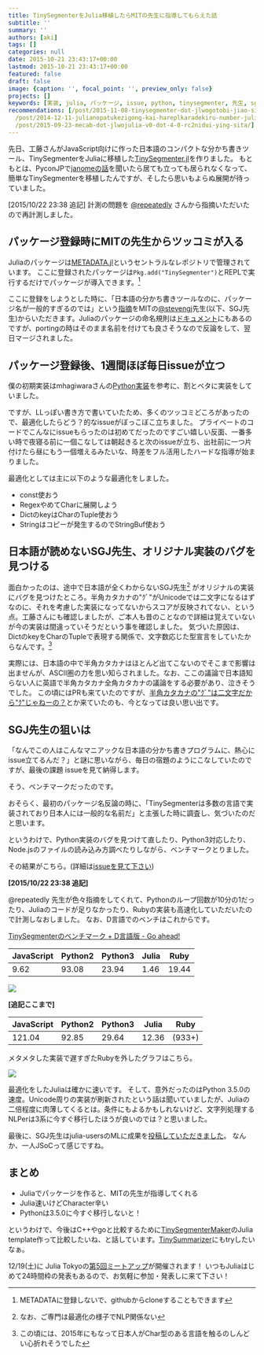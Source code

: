 ```yaml
---
title: TinySegmenterをJulia移植したらMITの先生に指導してもらえた話
subtitle: ''
summary: ''
authors: [aki]
tags: []
categories: null
date: 2015-10-21 23:43:17+00:00
lastmod: 2015-10-21 23:43:17+00:00
featured: false
draft: false
image: {caption: '', focal_point: '', preview_only: false}
projects: []
keywords: [実装, julia, パッケージ, issue, python, tinysegmenter, 先生, sgj, 日本語, 最適化]
recommendations: [/post/2015-11-08-tinysegmenter-dot-jlwogotobi-jiao-sitefu-ketatosi-tutararuo-zhe-gazui-shi-hua-sitekureta/,
  /post/2014-12-11-julianopatukezigong-kai-hareplkaradekiru-number-juliaac-number-julialang/,
  /post/2015-09-23-mecab-dot-jlwojulia-v0-dot-4-0-rc2nidui-ying-sita/]
---
```

先日、工藤さんがJavaScript向けに作った日本語のコンパクトな分かち書きツール、TinySegmenterをJuliaに移植した[TinySegmenter.jl](https://github.com/chezou/TinySegmenter.jl)を作りました。 もともとは、PyconJPで[janomeの話](http://mocobeta-backup.tumblr.com/post/131025586072/pyconjp-janome)を聞いたら居ても立っても居られなくなって、簡単なTinySegmenterを移植したんですが、そしたら思いもよらぬ展開が待っていました。

[2015/10/22 23:38 追記] 計測の問題を [@repeatedly](https://twitter.com/repeatedly) さんから指摘いただいたので再計測しました。

## パッケージ登録時にMITの先生からツッコミが入る

Juliaのパッケージは[METADATA.jl](https://github.com/JuliaLang/METADATA.jl)というセントラルなレポジトリで管理されています。 ここに登録されたパッケージは`Pkg.add("TinySegmenter")`とREPLで実行するだけでパッケージが導入できます。[^1] 

ここに登録をしようとした時に、「日本語の分かち書きツールなのに、パッケージ名が一般的すぎるのでは」という[指摘](https://github.com/JuliaLang/METADATA.jl/pull/3718#issuecomment-147277044)をMITの[@stevengj](https://github.com/stevengj/)先生(以下、SGJ先生)からいただきます。Juliaのパッケージの命名規則は[ドキュメント](http://docs.julialang.org/en/latest/manual/packages/#guidelines-for-naming-a-package)にもあるのですが、portingの時はそのまま名前を付けても良さそうなので反論をして、翌日マージされました。

## パッケージ登録後、1週間ほぼ毎日issueが立つ

僕の初期実装はmhagiwaraさんの[Python実装](https://github.com/mhagiwara/nltk/blob/master/jpbook/tinysegmenter.py)を参考に、割とベタに実装をしていました。

ですが、LLっぽい書き方で書いていたため、多くのツッコミどころがあったので、最適化したらどう？的なissueがぼっこぼこ立ちました。 プライベートのコードでこんなにissueもらったのは初めてだったのですごい嬉しい反面、一番多い時で夜寝る前に一個こなしては朝起きると次のissueが立ち、出社前に一つ片付けたら昼にもう一個増えるみたいな、時差をフル活用したハードな指導が始まりました。

最適化としては主に以下のような最適化をしました。

- const使おう
- RegexやめてCharに展開しよう
- DictのkeyはCharのTuple使おう
- Stringはコピーが発生するのでStringBuf使おう

## 日本語が読めないSGJ先生、オリジナル実装のバグを見つける

面白かったのは、途中で日本語が全くわからないSGJ先生[^2] がオリジナルの実装にバグを見つけたところ。半角カタカナの"ｸﾞ"がUnicodeでは二文字になるはずなのに、それを考慮した実装になってないからスコアが反映されてない、という点。工藤さんにも確認しましたが、ご本人も昔のことなので詳細は覚えていないが今の実装は間違っていそうだという事を確認しました。 気づいた原因は、DictのkeyをCharのTupleで表現する関係で、文字数応じた型宣言をしていたからなんです。[^3] 

実際には、日本語の中で半角カタカナはほとんど出てこないのでそこまで影響は出ませんが、ASCII圏の力を思い知らされました。なお、ここの議論で日本語知らない人に英語で半角カタカナ全角カタカナの議論をする必要があり、泣きそうでした。 この頃にはPRも来ていたのですが、[半角カタカナの"ｸﾞ"は二文字だから"ｸ"じゃねーの？](https://github.com/chezou/TinySegmenter.jl/pull/6#issuecomment-148142520)とか来ていたのも、今となっては良い思い出です。

## SGJ先生の狙いは

「なんでこの人はこんなマニアックな日本語の分かち書きプログラムに、熱心にissue立てるんだ？」と謎に思いながら、毎日の宿題のようにこなしていたのですが、最後の課題 issueを見て納得します。

そう、ベンチマークだったのです。

おそらく、最初のパッケージ名反論の時に、「TinySegmenterは多数の言語で実装されており日本人には一般的な名前だ」と主張した時に調査し、気づいたのだと思います。

というわけで、Python実装のバグを見つけて直したり、Python3対応したり、Node.jsのファイルの読み込み方調べたりしながら、ベンチマークとりました。

その結果がこちら。(詳細は[issueを見て下さい](https://github.com/chezou/TinySegmenter.jl/issues/8#issuecomment-149621354))

**[2015/10/22 23:38 追記]**

@repeatedly 先生が色々指摘をしてくれて、Pythonのループ回数が10分の1だったり、Juliaのコードが足りなかったり、Rubyの実装も高速化していただいたので計測しなおしました。 なお、D言語でのベンチはこれからです。

[TinySegmenterのベンチマーク + D言語版 - Go ahead!](http://repeatedly.github.io/ja/2015/10/tinysegmenter-benchmark-and-d/)

| JavaScript | Python2 | Python3 | Julia | Ruby |
| --- | --- | --- | --- | --- |
| 9.62 | 93.08 | 23.94 | 1.46 | 19.44 |

![](/img/2015/10/21/234317/20151022234902.png)

**[追記ここまで]**

| JavaScript | Python2 | Python3 | Julia | Ruby |
| --- | --- | --- | --- | --- |
| 121.04 | 92.85 | 29.64 | 12.36 | (933+) |

メタメタした実装で遅すぎたRubyを外したグラフはこちら。

![](/img/2015/10/21/234317/20151021232829.png)

最適化をしたJuliaは確かに速いです。 そして、意外だったのはPython 3.5.0の速度。Unicode周りの実装が刷新されたという話は聞いていましたが、Juliaの二倍程度に肉薄してくるとは。条件にもよるかもしれないけど、文字列処理するNLPerは3系に今すぐ移行したほうが良いのでは？と思いました。

最後に、SGJ先生はjulia-usersのMLに成果を[投稿していただきました](https://groups.google.com/forum/#!topic/julia-users/afA_ZfoOUdU)。 なんか、一人JSoCって感じですね。

## まとめ

- Juliaでパッケージを作ると、MITの先生が指導してくれる
- Julia速いけどCharacter辛い
- Pythonは3.5.0に今すぐ移行しないと！

というわけで、今後はC++やgoと比較するために[TinySegmenterMaker](https://github.com/shogo82148/TinySegmenterMaker/)のJulia template作って比較したいね、と話しています。[TinySummarizer](https://github.com/hitoshin/tiny_summarizer)にもtryしたいなぁ。

12/19(土)に Julia Tokyoの[第5回ミートアップ](http://juliatokyo.connpass.com/event/21715/)が開催されます！ いつもJuliaはじめて24時間枠の発表もあるので、お気軽に参加・発表しに来て下さい！

[^1]: METADATAに登録しないで、githubからcloneすることもできます

[^2]: なお、ご専門は最適化の様子でNLP関係ない

[^3]: この頃には、2015年にもなって日本人がChar型のある言語を触るのしんどい心折れそうでした


